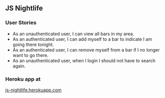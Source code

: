 ## JS Nightlife

### User Stories
* As an unauthenticated user, I can view all bars in my area.
* As an authenticated user, I can add myself to a bar to indicate I am going there tonight.
* As an authenticated user, I can remove myself from a bar if I no longer want to go there.
* As an unauthenticated user, when I login I should not have to search again.

### Heroku app at
[js-nightlife.herokuapp.com](https://js-nightlife.herokuapp.com)

